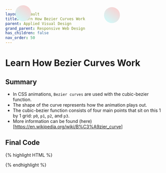 ```yaml
---
layout: default
title: Learn How Bezier Curves Work
parent: Applied Visual Design
grand_parent: Responsive Web Design
has_children: false
nav_order: 50
---
```

# Learn How Bezier Curves Work
## Summary
- In CSS animations, `Bezier curves` are used with the cubic-bezier function.
- The shape of the curve represents how the animation plays out.
- The cubic-bezier function consists of four main points that sit on this 1 by 1 grid: `p0`, `p1`, `p2`, and `p3`. 
- More information can be found (here)[https://en.wikipedia.org/wiki/B%C3%A9zier_curve]

## Final Code

{% highlight HTML %}
<style>

  .balls{
    border-radius: 50%;
    background: linear-gradient(
      35deg,
      #ccffff,
      #ffcccc
    );
    position: fixed;
    width: 50px;
    height: 50px;
    margin-top: 50px;
    animation-name: bounce;
    animation-duration: 2s;
    animation-iteration-count: infinite;
  }
  #ball1 {
    left: 27%;
    animation-timing-function: cubic-bezier(0.25, 0.25, 0.75, 0.75);
  }
  #ball2 {
    left: 56%;
    animation-timing-function: ease-out;
  }

  @keyframes bounce {
    0% {
      top: 0px;
    }
    100% {
      top: 249px;
    }
  }

</style>

<div class="balls" id="ball1"></div>
<div class="balls" id="ball2"></div>
{% endhighlight %}